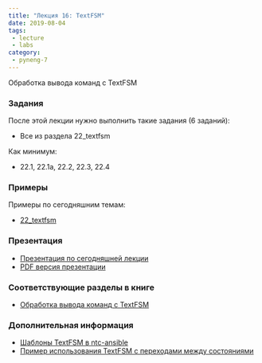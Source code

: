 ```yaml
---
title: "Лекция 16: TextFSM"
date: 2019-08-04
tags:
 - lecture
 - labs
category:
 - pyneng-7
---
```


Обработка вывода команд с TextFSM

### Задания

После этой лекции нужно выполнить такие задания (6 заданий):

* Все из раздела 22_textfsm

Как минимум:

* 22.1, 22.1a, 22.2, 22.3, 22.4


### Примеры

Примеры по сегодняшним темам:

* [22_textfsm](https://github.com/pyneng/pyneng-online-may-aug-2019/tree/master/examples/22_textfsm)

### Презентация

* [Презентация по сегодняшней лекции](https://gitpitch.com/natenka/pyneng-slides/py3-textfsm)
* [PDF версия презентации](https://github.com/pyneng/pyneng-online-jan-apr-2018/raw/master/presentations/22_textfsm.pdf)


### Соответствующие разделы в книге

* [Обработка вывода команд с TextFSM](https://pyneng.readthedocs.io/ru/latest/book/22_textfsm/index.html)

### Дополнительная информация

* [Шаблоны TextFSM в ntc-ansible](https://github.com/networktocode/ntc-templates/tree/master/templates)
* [Пример использования TextFSM с переходами между состояниями](https://stackoverflow.com/questions/43076140/how-to-parse-text-over-multiple-lines-with-textfsm)


